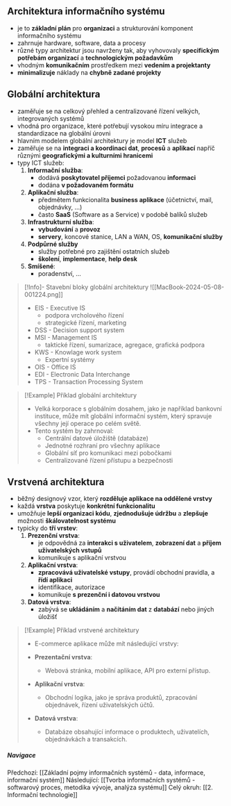 
## Architektura informačního systému
- je to **základní plán** pro **organizaci** a strukturování komponent informačního systému 
- zahrnuje hardware, software, data a procesy
- různé typy architektur jsou navrženy tak, aby vyhovovaly **specifickým potřebám organizací** a **technologickým požadavkům**
- vhodným **komunikačním** prostředkem mezi **vedením a projektanty**
- **minimalizuje** náklady na **chybně zadané projekty**

## Globální architektura
- zaměřuje se na celkový přehled a centralizované řízení velkých, integrovaných systémů
- vhodná pro organizace, které potřebují vysokou míru integrace a standardizace na globální úrovni
- hlavním modelem globální architektury je model **ICT** služeb
- zaměřuje se na **integraci a koordinaci dat**, **procesů** a **aplikací** napříč různými **geografickými a kulturními hranicemi**
- typy ICT služeb:
	1. **Informační služba**:
		- dodává **poskytovatel příjemci** požadovanou **informaci**
		- dodána **v požadovaném formátu**
	2. **Aplikační služba**:
		- předmětem funkcionalita **business aplikace** (účetnictví, mail, objednávky, ...)
		- často **SaaS** (Software as a Service) v podobě balíků služeb
	3. **Infrastrukturní služba**:
		- **vybudování** a **provoz**
		- **servery**, koncové stanice, LAN a WAN, OS, **komunikační služby**
	4. **Podpůrné služby**
		- služby potřebné pro zajištění ostatních služeb
		- **školení**, **implementace**, **help desk**
	5. **Smíšené**:
		- poradenství, ...

>[!Info]- Stavební bloky globální architektury
>![[MacBook-2024-05-08-001224.png]]
>- EIS - Executive IS
>	- podpora vrcholového řízení
>	- strategické řízení, marketing
>- DSS - Decision support system
>- MSI - Management IS
>	- taktické řízení, sumarizace, agregace, grafická podpora
>- KWS - Knowlage work system
>	- Expertní systémy
>- OIS - Office IS
>- EDI - Electronic Data Interchange
>- TPS - Transaction Processing System

>[!Example] Příklad globální architektury
>- Velká korporace s globálním dosahem, jako je například bankovní instituce, může mít globální informační systém, který spravuje všechny její operace po celém světě. 
>- Tento systém by zahrnoval:
>	- Centrální datové úložiště (databáze)
>	- Jednotné rozhraní pro všechny aplikace
>	- Globální síť pro komunikaci mezi pobočkami
>	- Centralizované řízení přístupu a bezpečnosti
## Vrstvená architektura
- běžný designový vzor, který **rozděluje aplikace na oddělené vrstvy**
- každá **vrstva** poskytuje **konkrétní funkcionalitu**
- umožňuje **lepší organizaci kódu**, **zjednodušuje údržbu** a **zlepšuje** možnosti **škálovatelnost systému**
- typicky do **tří vrstev**:
	1. **Prezenční vrstva**:
		- je odpovědná za **interakci s uživatelem**, **zobrazení dat** a **příjem uživatelských vstupů**
		- komunikuje s aplikační vrstvou
	2. **Aplikační vrstva**:
		- **zpracovává uživatelské vstupy**, provádí obchodní pravidla, a **řídí aplikaci**
		- identifikace, autorizace
		- komunikuje **s prezenční i datovou vrstvou**
	3. **Datová vrstva**:
		- zabývá se **ukládáním** a **načítáním dat** z **databází** nebo jiných úložišť

>[!Example] Příklad vrstvené architektury
>- E-commerce aplikace může mít následující vrstvy:
>
>- **Prezentační vrstva**:
>	- Webová stránka, mobilní aplikace, API pro externí přístup.
>- **Aplikační vrstva**:
>	- Obchodní logika, jako je správa produktů, zpracování objednávek, řízení uživatelských účtů.
>- **Datová vrstva**:
>	- Databáze obsahující informace o produktech, uživatelích, objednávkách a transakcích.
##### Navigace
Předchozí:  [[Základní pojmy informačních systémů - data, informace, informační systém]]
Následující: [[Tvorba informačních systémů - softwarový proces, metodika vývoje, analýza systému]]
Celý okruh: [[2. Informační technologie]]